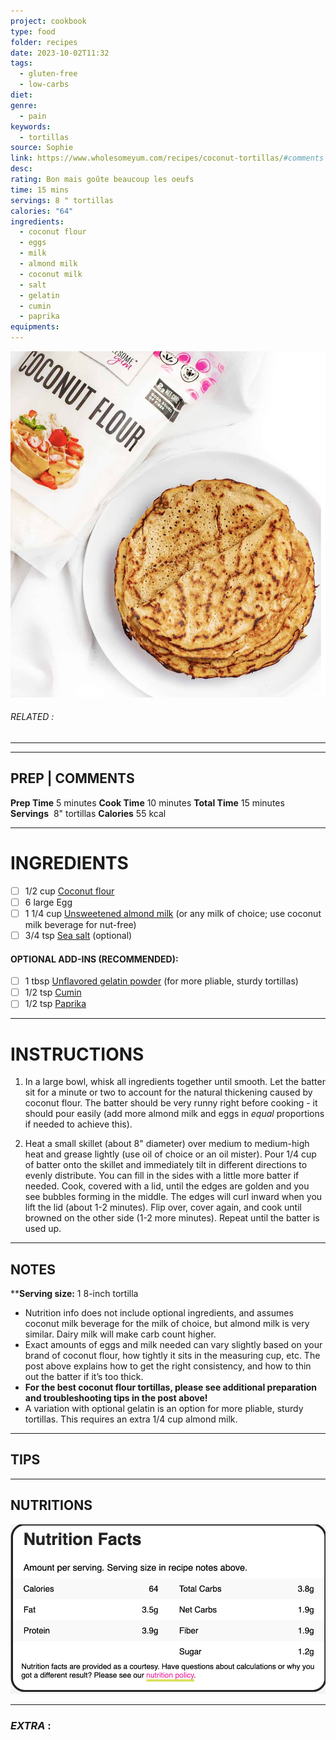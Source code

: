```yaml
---
project: cookbook
type: food
folder: recipes
date: 2023-10-02T11:32
tags:
  - gluten-free
  - low-carbs
diet: 
genre:
  - pain
keywords:
  - tortillas
source: Sophie
link: https://www.wholesomeyum.com/recipes/coconut-tortillas/#comments
desc: 
rating: Bon mais goûte beaucoup les oeufs
time: 15 mins
servings: 8 " tortillas
calories: "64"
ingredients:
  - coconut flour
  - eggs
  - milk
  - almond milk
  - coconut milk
  - salt
  - gelatin
  - cumin
  - paprika
equipments:
---
```


![IMAGE](image_708.png)

###### *RELATED* : 
---


---
## PREP | COMMENTS

**Prep Time** 5 minutes
**Cook Time** 10 minutes
**Total Time** 15 minutes
**Servings**  8" tortillas
**Calories** 55 kcal

---
# INGREDIENTS

- [ ] 1/2 cup [Coconut flour](https://www.wholesomeyum.com/product/B00IDCFXG8/US/wholyum-20/)
- [ ] 6 large Egg
- [ ] 1 1/4 cup [Unsweetened almond milk](https://www.wholesomeyum.com/product/B00GEDNBQM/US/wholyum-20/) (or any milk of choice; use coconut milk beverage for nut-free)
- [ ] 3/4 tsp [Sea salt](https://www.wholesomeyum.com/product/B0034TY0A0/US/wholyum-20/) (optional)

#### OPTIONAL ADD-INS (RECOMMENDED):

- [ ] 1 tbsp [Unflavored gelatin powder](https://assoc-redirect.amazon.com/g/r/https://amzn.to/3t74kSX) (for more pliable, sturdy tortillas)
- [ ] 1/2 tsp [Cumin](https://assoc-redirect.amazon.com/g/r/https://amzn.to/39WZYCf)
- [ ] 1/2 tsp [Paprika](https://assoc-redirect.amazon.com/g/r/https://amzn.to/3g5Chg6)

---
# INSTRUCTIONS

1. In a large bowl, whisk all ingredients together until smooth. Let the batter sit for a minute or two to account for the natural thickening caused by coconut flour. The batter should be very runny right before cooking - it should pour easily (add more almond milk and eggs in *equal* proportions if needed to achieve this).
    
2. Heat a small skillet (about 8" diameter) over medium to medium-high heat and grease lightly (use oil of choice or an oil mister). Pour 1/4 cup of batter onto the skillet and immediately tilt in different directions to evenly distribute. You can fill in the sides with a little more batter if needed. Cook, covered with a lid, until the edges are golden and you see bubbles forming in the middle. The edges will curl inward when you lift the lid (about 1-2 minutes). Flip over, cover again, and cook until browned on the other side (1-2 more minutes). Repeat until the batter is used up.

---
## NOTES

****Serving size:** 1 8-inch tortilla

- Nutrition info does not include optional ingredients, and assumes coconut milk beverage for the milk of choice, but almond milk is very similar. Dairy milk will make carb count higher.
- Exact amounts of eggs and milk needed can vary slightly based on your brand of coconut flour, how tightly it sits in the measuring cup, etc. The post above explains how to get the right consistency, and how to thin out the batter if it’s too thick.
- **For the best coconut flour tortillas, please see additional preparation and troubleshooting tips in the post above!**
- A variation with optional gelatin is an option for more pliable, sturdy tortillas. This requires an extra 1/4 cup almond milk.

---
## TIPS



---
## NUTRITIONS

![IMAGE](image_707.png)


---
### *EXTRA* :



